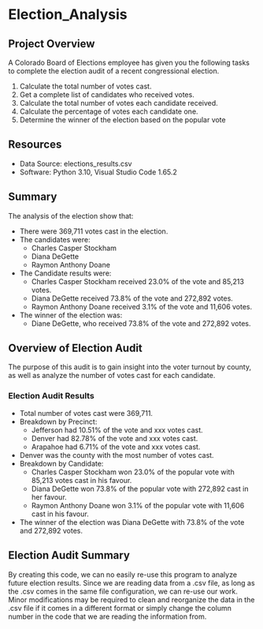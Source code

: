 # Election_Analysis

## Project Overview
A Colorado Board of Elections employee has given you the following tasks to complete the election audit of a recent congressional election.

1.  Calculate the total number of votes cast.
2.  Get a complete list of candidates who received votes.
3.  Calculate the total number of votes each candidate received.
4.  Calculate the percentage of votes each candidate one.
5.  Determine the winner of the election based on the popular vote

## Resources
- Data Source: elections_results.csv
- Software: Python 3.10, Visual Studio Code 1.65.2

## Summary
The analysis of the election show that:
- There were 369,711 votes cast in the election.
- The candidates were:
    - Charles Casper Stockham
    - Diana DeGette
    - Raymon Anthony Doane
- The Candidate results were:
    - Charles Casper Stockham received 23.0% of the vote and 85,213 votes.
    - Diana DeGette received 73.8% of the vote and 272,892 votes.
    - Raymon Anthony Doane received 3.1% of the vote and 11,606 votes.
- The winner of the election was:
    - Diane DeGette, who received 73.8% of the vote and 272,892 votes.

## Overview of Election Audit
The purpose of this audit is to gain insight into the voter turnout by county, as well as analyze the number of votes cast for each candidate.

### Election Audit Results
- Total number of votes cast were 369,711.
- Breakdown by Precinct:
    - Jefferson had 10.51% of the vote and xxx votes cast.
    - Denver had 82.78% of the vote and xxx votes cast.
    - Arapahoe had 6.71% of the vote and xxx votes cast.
- Denver was the county with the most number of votes cast.
- Breakdown by Candidate:
    - Charles Casper Stockham won 23.0% of the popular vote with 85,213 votes cast in his favour.
    - Diana DeGette won 73.8% of the popular vote with 272,892 cast in her favour.
    - Raymon Anthony Doane won 3.1% of the popular vote with 11,606 cast in his favour.
- The winner of the election was Diana DeGette with 73.8% of the vote and 272,892 votes.

## Election Audit Summary   
By creating this code, we can no easily re-use this program to analyze future election results.  Since we are reading data from a .csv file, as long as the .csv comes in the same file configuration, we can re-use our work.  Minor modifications may be required to clean and reorganize the data in the .csv file if it comes in a different format or simply change the column number in the code that we are reading the information from.

